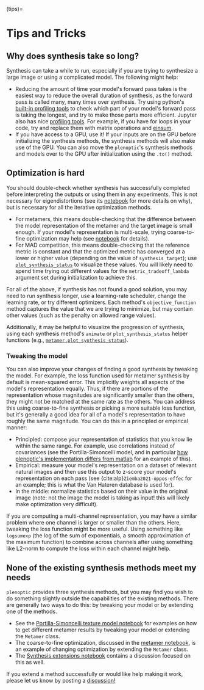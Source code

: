 (tips)=

# Tips and Tricks

## Why does synthesis take so long?

Synthesis can take a while to run, especially if you are trying to synthesize a large image or using a complicated model. The following might help:

- Reducing the amount of time your model's forward pass takes is the easiest way to reduce the overall duration of synthesis, as the forward pass is called many, many times over synthesis. Try using python's [built-in profiling tools](https://docs.python.org/3/library/profile.html) to check which part of your model's forward pass is taking the longest, and try to make those parts more efficient. Jupyter also has nice [profiling tools](https://jakevdp.github.io/PythonDataScienceHandbook/01.07-timing-and-profiling.html). For example, if you have for loops in your code, try and replace them with matrix operations and [einsum](https://pytorch.org/docs/stable/generated/torch.einsum.html).
- If you have access to a GPU, use it! If your inputs are on the GPU before initializing the synthesis methods, the synthesis methods will also make use of the GPU. You can also move the `plenoptic`'s synthesis methods and models over to the GPU after initialization using the `.to()` method.

## Optimization is hard

You should double-check whether synthesis has successfully completed before interpreting the outputs or using them in any experiments. This is not necessary for eigendistortions (see its [notebook](./tutorials/intro/02_Eigendistortions.nblink) for more details on why), but is necessary for all the iterative optimization methods.

- For metamers, this means double-checking that the difference between the model representation of the metamer and the target image is small enough. If your model's representation is multi-scale, trying coarse-to-fine optimization may help (see [notebook](./tutorials/intro/06_Metamer.nblink#Coarse-to-fine-optimization) for details).
- For MAD competition, this means double-checking that the reference metric is constant and that the optimized metric has converged at a lower or higher value (depending on the value of `synthesis_target`); use [`plot_synthesis_status`](plenoptic.synthesize.mad_competition.plot_synthesis_status) to visualize these values. You will likely need to spend time trying out different values for the `metric_tradeoff_lambda` argument set during initialization to achieve this.

For all of the above, if synthesis has not found a good solution, you may need to run synthesis longer, use a learning-rate scheduler, change the learning rate, or try different optimizers. Each method's `objective_function` method captures the value that we are trying to minimize, but may contain other values (such as the penalty on allowed range values).

Additionally, it may be helpful to visualize the progression of synthesis, using each synthesis method's `animate` or `plot_synthesis_status` helper functions (e.g., [`metamer.plot_synthesis_status`](plenoptic.synthesize.metamer.plot_synthesis_status)).

### Tweaking the model

You can also improve your changes of finding a good synthesis by tweaking the model. For example, the loss function used for metamer synthesis by default is mean-squared error. This implicitly weights all aspects of the model's representation equally. Thus, if there are portions of the representation whose magnitudes are significantly smaller than the others, they might not be matched at the same rate as the others. You can address this using coarse-to-fine synthesis or picking a more suitable loss function, but it's generally a good idea for all of a model's representation to have roughly the same magnitude. You can do this in a principled or empirical manner:

- Principled: compose your representation of statistics that you know lie within the same range. For example, use correlations instead of covariances (see the Portilla-Simoncelli model, and in particular [how plenoptic's implementation differs from matlab](./tutorials/models/Metamer-Portilla-Simoncelli.nblink#7.-Notable-differences-between-Matlab-and-Plenoptic-Implementations:) for an example of this).
- Empirical: measure your model's representation on a dataset of relevant natural images and then use this output to z-score your model's representation on each pass (see {cite:alp}`Ziemba2021-oppos-effec` for an example; this is what the Van Hateren database is used for).
- In the middle: normalize statistics based on their value in the original image (note: not the image the model is taking as input! this will likely make optimization very difficult).

If you are computing a multi-channel representation, you may have a similar problem where one channel is larger or smaller than the others. Here, tweaking the loss function might be more useful. Using something like `logsumexp` (the log of the sum of exponentials, a smooth approximation of the maximum function) to combine across channels after using something like L2-norm to compute the loss within each channel might help.

## None of the existing synthesis methods meet my needs

`plenoptic` provides three synthesis methods, but you may find you wish to do something slightly outside the capabilities of the existing methods. There are generally two ways to do this: by tweaking your model or by extending one of the methods.

- See the [Portilla-Simoncelli texture model notebook](./tutorials/models/Metamer-Portilla-Simoncelli.nblink) for examples on how to get different metamer results by tweaking your model or extending the `Metamer` class.
- The coarse-to-fine optimization, discussed in the [metamer notebook](./tutorials/intro/06_Metamer.nblink#Coarse-to-fine-optimization), is an example of changing optimization by extending the `Metamer` class.
- The [Synthesis extensions notebook](./tutorials/advanced/Synthesis_extensions.nblink) contains a discussion focused on this as well.

If you extend a method successfully or would like help making it work, please let us know by posting a [discussion!](https://github.com/plenoptic-org/plenoptic/discussions)
